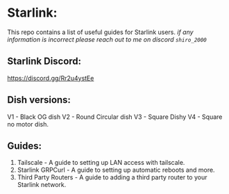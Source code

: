 # Starlink:
This repo contains a list of useful guides for Starlink users. 
*if any information is incorrect please reach out to me on discord `shiro_2000`* 

## Starlink Discord: 
https://discord.gg/Rr2u4ystEe

## Dish versions:
V1 - Black OG dish
V2 - Round Circular dish
V3 - Square Dishy
V4 - Square no motor dish. 
## Guides: 
1. Tailscale - A guide to setting up LAN access with tailscale.
2. Starlink GRPCurl - A guide to setting up automatic reboots and more. 
3. Third Party Routers - A guide to adding a third party router to your Starlink network. 
